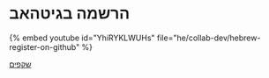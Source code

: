 # הרשמה בגיטהאב


{% embed youtube id="YhiRYKLWUHs" file="he/collab-dev/hebrew-register-on-github" %}

[שקפים](https://slides.code-maven.com/collab-dev/github-register)
